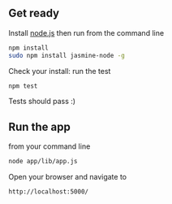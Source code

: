 ## Get ready

Install [node.js](http://nodejs.org/) then run from the command line

```sh
npm install
sudo npm install jasmine-node -g
```

Check your install: run the test

```sh
npm test
```

Tests should pass :)


## Run the app

from your command line

```sh
node app/lib/app.js
```

Open your browser and navigate to

```sh
http://localhost:5000/
```

